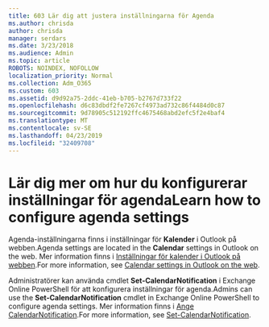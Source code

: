 ```yaml
---
title: 603 Lär dig att justera inställningarna för Agenda
ms.author: chrisda
author: chrisda
manager: serdars
ms.date: 3/23/2018
ms.audience: Admin
ms.topic: article
ROBOTS: NOINDEX, NOFOLLOW
localization_priority: Normal
ms.collection: Adm_O365
ms.custom: 603
ms.assetid: d9d92a75-2ddc-41eb-b705-b2767d733f22
ms.openlocfilehash: d6c83dbdf2fe7267cf4973ad732c86f4484d0c87
ms.sourcegitcommit: 9d78905c512192ffc4675468abd2efc5f2e4baf4
ms.translationtype: MT
ms.contentlocale: sv-SE
ms.lasthandoff: 04/23/2019
ms.locfileid: "32409708"
---
```

# <a name="learn-how-to-configure-agenda-settings"></a><span data-ttu-id="d09fa-102">Lär dig mer om hur du konfigurerar inställningar för agenda</span><span class="sxs-lookup"><span data-stu-id="d09fa-102">Learn how to configure agenda settings</span></span>

<span data-ttu-id="d09fa-103">Agenda-inställningarna finns i inställningar för **Kalender** i Outlook på webben.</span><span class="sxs-lookup"><span data-stu-id="d09fa-103">Agenda settings are located in the **Calendar** settings in Outlook on the web.</span></span> <span data-ttu-id="d09fa-104">Mer information finns i [Inställningar för kalender i Outlook på webben](https://support.office.com/article/12cba5a4-4f95-4d00-bfc3-b694aa67ac8f).</span><span class="sxs-lookup"><span data-stu-id="d09fa-104">For more information, see [Calendar settings in Outlook on the web](https://support.office.com/article/12cba5a4-4f95-4d00-bfc3-b694aa67ac8f).</span></span>

<span data-ttu-id="d09fa-105">Administratörer kan använda cmdlet **Set-CalendarNotification** i Exchange Online PowerShell för att konfigurera inställningar för agenda.</span><span class="sxs-lookup"><span data-stu-id="d09fa-105">Admins can use the **Set-CalendarNotification** cmdlet in Exchange Online PowerShell to configure agenda settings.</span></span> <span data-ttu-id="d09fa-106">Mer information finns i [Ange CalendarNotification](https://technet.microsoft.com/library/dd351284).</span><span class="sxs-lookup"><span data-stu-id="d09fa-106">For more information, see [Set-CalendarNotification](https://technet.microsoft.com/library/dd351284).</span></span>
